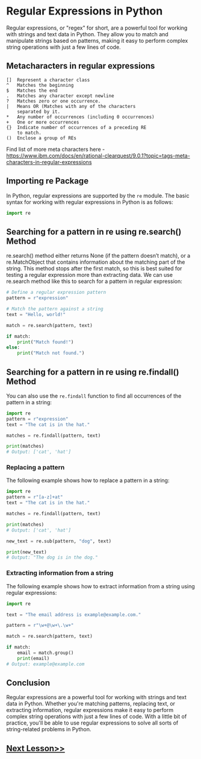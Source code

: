 # Regular Expressions in Python
Regular expressions, or "regex" for short, are a powerful tool for working with strings and text data in Python. They allow you to match and manipulate strings based on patterns, making it easy to perform complex string operations with just a few lines of code.
## Metacharacters in regular expressions
``` 
[]  Represent a character class
^   Matches the beginning
$   Matches the end
.   Matches any character except newline
?   Matches zero or one occurrence.
|   Means OR (Matches with any of the characters
    separated by it.
*   Any number of occurrences (including 0 occurrences)
+   One or more occurrences
{}  Indicate number of occurrences of a preceding RE 
    to match.
()  Enclose a group of REs
```
Find list of more meta characters here - https://www.ibm.com/docs/en/rational-clearquest/9.0.1?topic=tags-meta-characters-in-regular-expressions
## Importing re Package
In Python, regular expressions are supported by the `re` module. The basic syntax for working with regular expressions in Python is as follows:

```python
import re
```

## Searching for a pattern in re using re.search() Method
re.search() method either returns None (if the pattern doesn’t match), or a re.MatchObject that contains information about the matching part of the string. This method stops after the first match, so this is best suited for testing a regular expression more than extracting data.
We can use re.search method like this to search for a pattern in regular expression:
```python
# Define a regular expression pattern
pattern = r"expression"

# Match the pattern against a string
text = "Hello, world!"

match = re.search(pattern, text)

if match:
    print("Match found!")
else:
    print("Match not found.")
```
## Searching for a pattern in re using re.findall() Method
You can also use the `re.findall` function to find all occurrences of the pattern in a string:


```python
import re
pattern = r"expression"
text = "The cat is in the hat."

matches = re.findall(pattern, text)

print(matches)
# Output: ['cat', 'hat']
```

### Replacing a pattern
The following example shows how to replace a pattern in a string:
```python
import re
pattern = r"[a-z]+at"
text = "The cat is in the hat."

matches = re.findall(pattern, text)

print(matches)
# Output: ['cat', 'hat']

new_text = re.sub(pattern, "dog", text)

print(new_text)
# Output: "The dog is in the dog."
```

### Extracting information from a string
The following example shows how to extract information from a string using regular expressions:

```python
import re

text = "The email address is example@example.com."

pattern = r"\w+@\w+\.\w+"

match = re.search(pattern, text)

if match:
    email = match.group()
    print(email)
# Output: example@example.com
```
## Conclusion
Regular expressions are a powerful tool for working with strings and text data in Python. Whether you're matching patterns, replacing text, or extracting information, regular expressions make it easy to perform complex string operations with just a few lines of code. With a little bit of practice, you'll be able to use regular expressions to solve all sorts of string-related problems in Python.
## [Next Lesson>>](https://github.com/Harshita1303/Python-CodewithHarry/blob/main/95-Day-95-Regular-Expressions/.tutorial/01-regularExpressions.md)
